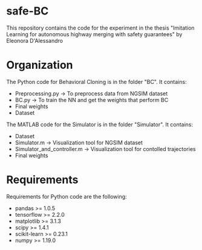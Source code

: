# safe-BC
This repository contains the code for the experiment in the thesis "Imitation Learning for autonomous highway merging with safety guarantees" by Eleonora D'Alessandro

# Organization
The Python code for Behavioral Cloning is in the folder "BC". It contains: 
- Preprocessing.py -> To preprocess data from NGSIM dataset
- BC.py -> To train the NN and get the weights that perform BC
- Final weights
- Dataset

The MATLAB code for the Simulator is in the folder "Simulator". It contains:
- Dataset
- Simulator.m -> Visualization tool for NGSIM dataset
- Simulator_and_controller.m -> Visualization tool for contolled trajectories
- Final weights

# Requirements
Requirements for Python code are the following:
- pandas >= 1.0.5
- tensorflow >= 2.2.0
- matplotlib >= 3.1.3
- scipy >= 1.4.1
- scikit-learn >= 0.23.1
- numpy >= 1.19.0
